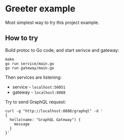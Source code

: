 # Greeter example

Most simplest way to try this project example.

## How to try

Build protoc to Go code, and start serivce and gateway:

```shell
make
go run service/main.go
go run gateway/main.go
```

Then services are listening:

- service - `localhost:50051`
- gateway - `localhost:8888`

Try to send GraphQL request:

```shell
curl -g "http://localhost:8888/graphql" -d '
{
  hello(name: "GraphQL Gateway") {
    message
  }
}'
```
